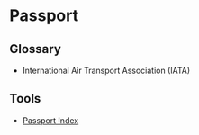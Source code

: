 # Passport

## Glossary

- International Air Transport Association (IATA)

## Tools

- [Passport Index](https://passportindex.org)
